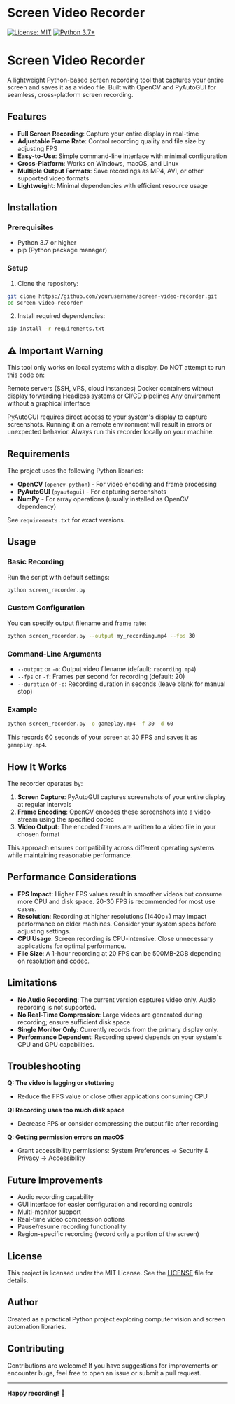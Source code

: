 # Screen Video Recorder

[![License: MIT](https://img.shields.io/badge/License-MIT-yellow.svg)](https://opensource.org/licenses/MIT)
[![Python 3.7+](https://img.shields.io/badge/Python-3.7%2B-blue.svg)](https://www.python.org/downloads/)

# Screen Video Recorder

A lightweight Python-based screen recording tool that captures your entire screen and saves it as a video file. Built with OpenCV and PyAutoGUI for seamless, cross-platform screen recording.

## Features

- **Full Screen Recording**: Capture your entire display in real-time
- **Adjustable Frame Rate**: Control recording quality and file size by adjusting FPS
- **Easy-to-Use**: Simple command-line interface with minimal configuration
- **Cross-Platform**: Works on Windows, macOS, and Linux
- **Multiple Output Formats**: Save recordings as MP4, AVI, or other supported video formats
- **Lightweight**: Minimal dependencies with efficient resource usage

## Installation

### Prerequisites

- Python 3.7 or higher
- pip (Python package manager)

### Setup

1. Clone the repository:
```bash
git clone https://github.com/yourusername/screen-video-recorder.git
cd screen-video-recorder
```

2. Install required dependencies:
```bash
pip install -r requirements.txt
```
## ⚠️ Important Warning
This tool only works on local systems with a display. Do NOT attempt to run this code on:

Remote servers (SSH, VPS, cloud instances)
Docker containers without display forwarding
Headless systems or CI/CD pipelines
Any environment without a graphical interface

PyAutoGUI requires direct access to your system's display to capture screenshots. Running it on a remote environment will result in errors or unexpected behavior. Always run this recorder locally on your machine.
## Requirements

The project uses the following Python libraries:

- **OpenCV** (`opencv-python`) - For video encoding and frame processing
- **PyAutoGUI** (`pyautogui`) - For capturing screenshots
- **NumPy** - For array operations (usually installed as OpenCV dependency)

See `requirements.txt` for exact versions.

## Usage

### Basic Recording

Run the script with default settings:
```bash
python screen_recorder.py
```

### Custom Configuration

You can specify output filename and frame rate:
```bash
python screen_recorder.py --output my_recording.mp4 --fps 30
```

### Command-Line Arguments

- `--output` or `-o`: Output video filename (default: `recording.mp4`)
- `--fps` or `-f`: Frames per second for recording (default: 20)
- `--duration` or `-d`: Recording duration in seconds (leave blank for manual stop)

### Example

```bash
python screen_recorder.py -o gameplay.mp4 -f 30 -d 60
```

This records 60 seconds of your screen at 30 FPS and saves it as `gameplay.mp4`.

## How It Works

The recorder operates by:

1. **Screen Capture**: PyAutoGUI captures screenshots of your entire display at regular intervals
2. **Frame Encoding**: OpenCV encodes these screenshots into a video stream using the specified codec
3. **Video Output**: The encoded frames are written to a video file in your chosen format

This approach ensures compatibility across different operating systems while maintaining reasonable performance.

## Performance Considerations

- **FPS Impact**: Higher FPS values result in smoother videos but consume more CPU and disk space. 20-30 FPS is recommended for most use cases.
- **Resolution**: Recording at higher resolutions (1440p+) may impact performance on older machines. Consider your system specs before adjusting settings.
- **CPU Usage**: Screen recording is CPU-intensive. Close unnecessary applications for optimal performance.
- **File Size**: A 1-hour recording at 20 FPS can be 500MB-2GB depending on resolution and codec.

## Limitations

- **No Audio Recording**: The current version captures video only. Audio recording is not supported.
- **No Real-Time Compression**: Large videos are generated during recording; ensure sufficient disk space.
- **Single Monitor Only**: Currently records from the primary display only.
- **Performance Dependent**: Recording speed depends on your system's CPU and GPU capabilities.

## Troubleshooting

**Q: The video is lagging or stuttering**
- Reduce the FPS value or close other applications consuming CPU

**Q: Recording uses too much disk space**
- Decrease FPS or consider compressing the output file after recording

**Q: Getting permission errors on macOS**
- Grant accessibility permissions: System Preferences → Security & Privacy → Accessibility

## Future Improvements

- Audio recording capability
- GUI interface for easier configuration and recording controls
- Multi-monitor support
- Real-time video compression options
- Pause/resume recording functionality
- Region-specific recording (record only a portion of the screen)

## License

This project is licensed under the MIT License. See the [LICENSE](LICENSE) file for details.

## Author

Created as a practical Python project exploring computer vision and screen automation libraries.

## Contributing

Contributions are welcome! If you have suggestions for improvements or encounter bugs, feel free to open an issue or submit a pull request.

---

**Happy recording!** 🎥
